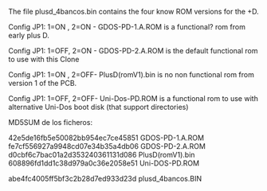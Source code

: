 The file plusd_4bancos.bin contains the four know ROM versions for the +D.



Config JP1: 1=ON , 2=ON - GDOS-PD-1.A.ROM is a functional? rom from early plus D.

Config JP1: 1=OFF, 2=ON - GDOS-PD-2.A.ROM is the default functional rom to use with this Clone

Config JP1: 1=ON , 2=OFF- PlusD(romV1).bin is no non functional rom from version 1 of the PCB.

Config JP1: 1=OFF, 2=OFF- Uni-Dos-PD.ROM is a functional rom to use with alternative Uni-Dos boot disk (that support directories)


MD5SUM de los ficheros:

42e5de16fb5e50082bb954ec7ce45851  GDOS-PD-1.A.ROM
fe7cf556927a9948cd07e34b35a4db06  GDOS-PD-2.A.ROM
d0cbf6c7bac01a2d353240361131d086  PlusD(romV1).bin
608896fd1dd1c38d979a0c36e2058e51  Uni-DOS-PD.ROM

abe4fc4005ff5bf3c2b28d7ed933d23d  plusd_4bancos.BIN
